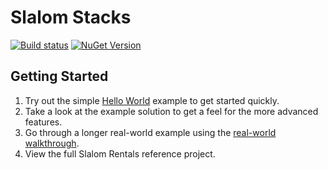 # Slalom Stacks

[![Build status](https://ci.appveyor.com/api/projects/status/6nb0ud2cpm4rkuyx/branch/master?svg=true)](https://ci.appveyor.com/project/slalom-saa/stacks/branch/master)   [![NuGet Version](http://img.shields.io/nuget/v/Slalom.Stacks.svg?style=flat)](https://www.nuget.org/packages/Slalom.Stacks/)

## Getting Started
1. Try out the simple [Hello World](docs/hello-world.md) example to get started quickly.
2. Take a look at the example solution to get a feel for the more advanced features.
3. Go through a longer real-world example using the [real-world walkthrough](docs/walkthrough/overview.md).
3. View the full Slalom Rentals reference project.
